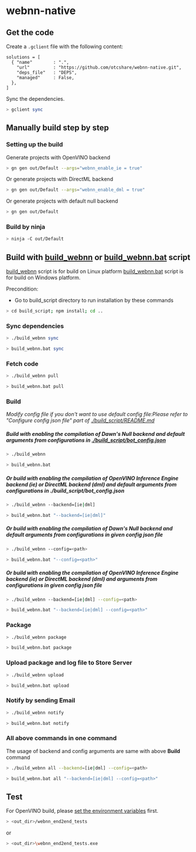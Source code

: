 # webnn-native

## Get the code
Create a `.gclient` file with the following content:
```
solutions = [
  { "name"        : ".",
    "url"         : "https://github.com/otcshare/webnn-native.git",
    "deps_file"   : "DEPS",
    "managed"     : False,
  },
]
```

Sync the dependencies.
```sh
> gclient sync
```
## Manually build step by step
### Setting up the build
Generate projects with OpenVINO backend
```sh
> gn gen out/Default --args="webnn_enable_ie = true"
```

Or generate projects with DirectML backend
```sh
> gn gen out/Default --args="webnn_enable_dml = true"
```

Or generate projects with default null backend
```sh
> gn gen out/Default
```
### Build by ninja
```sh
> ninja -C out/Default
```

## Build with [build_webnn](./build_webnn) or [build_webnn.bat](./build_webnn.bat) script
[build_webnn](./build_webnn) script is for build on Linux platform
[build_webnn.bat](./build_webnn.bat) script is for build on Windows platform.

Precondition: 
* Go to build_script directory to run installation by these commands
```sh
> cd build_script; npm install; cd ..
```

### Sync dependencies
```sh
> ./build_webnn sync
```
```sh
> build_webnn.bat sync
```

### Fetch code
```sh
> ./build_webnn pull
```
```sh
> build_webnn.bat pull
```

### Build
*Modify config file if you don't want to use default config file:Please refer to "Configure config json file" part of [./build_script/README.md](./build_script/README.md)*

##### Build with enabling the compilation of Dawn's Null backend and default arguments from configurations in [./build_script/bot_config.json](./build_script/bot_config.json)
```sh
> ./build_webnn
```
```sh
> build_webnn.bat
```

##### Or build with enabling the compilation of OpenVINO Inference Engine backend (ie) or DirectML backend (dml) and default arguments from configurations in ./build_script/bot_config.json
```sh
> ./build_webnn --backend=[ie|dml]
```
```sh
> build_webnn.bat "--backend=[ie|dml]"
```
##### Or build with enabling the compilation of Dawn's Null backend and default arguments from configurations in given config json file
```sh
> ./build_webnn --config=<path>
```
```sh
> build_webnn.bat "--config=<path>"
```

##### Or build with enabling the compilation of OpenVINO Inference Engine backend (ie) or DirectML backend (dml) and arguments from configurations in given config json file
```sh
> ./build_webnn --backend=[ie|dml] --config=<path>
```
```sh
> build_webnn.bat "--backend=[ie|dml] --config=<path>"
```

### Package
```sh
> ./build_webnn package
```
```sh
> build_webnn.bat package
```

### Upload package and log file to Store Server
```sh
> ./build_webnn upload
```
```sh
> build_webnn.bat upload
```

### Notify by sending Email
```sh
> ./build_webnn notify
```
```sh
> build_webnn.bat notify
```

### All above commands in one command
The usage of backend and config arguments are same with above **Build** command

```sh
> ./build_webnn all --backend=[ie|dml] --config=<path>
```
```sh
> build_webnn.bat all "--backend=[ie|dml] --config=<path>"
```

## Test
For OpenVINO build, please [set the environment variables](https://docs.openvinotoolkit.org/2021.1/openvino_docs_install_guides_installing_openvino_windows.html#set-the-environment-variables) first.
```sh
> <out_dir>/webnn_end2end_tests
```
or
```sh
> <out_dir>\webnn_end2end_tests.exe
```